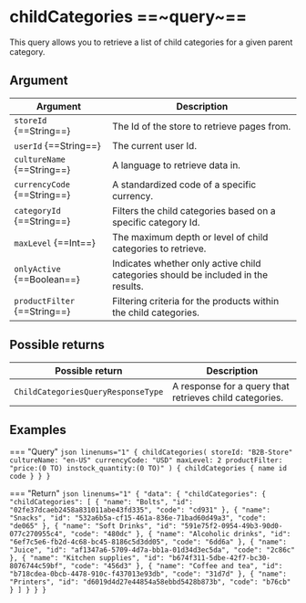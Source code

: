 # childCategories ==~query~==

This query allows you to retrieve a list of child categories for a given parent category. 

## Argument

| Argument                          	| Description                                                                       	|
|-----------------------------------	|-----------------------------------------------------------------------------------	|
| `storeId` {==String==}              	| The Id of the store to retrieve pages from.                                        	|
| `userId` {==String==}               	| The current user Id.                                                              	|
| `cultureName` {==String==}          	| A language to retrieve data in.                                                      	|
| `currencyCode` {==String==}         	| A standardized code of a specific currency.                                         	|
| `categoryId` {==String==}           	| Filters the child categories based on a specific category Id.                     	|
| `maxLevel` {==Int==}                	| The maximum depth or level of child categories to retrieve.                       	|
| `onlyActive` {==Boolean==}          	| Indicates whether only active child categories should be included in the results. 	|
| `productFilter` {==String==}        	| Filtering criteria for the products within the child categories.                  	|

## Possible returns

| Possible return                                           	                    | Description                                                   	|
|-------------------------------------------------------------------------------	|---------------------------------------------------------------	|
| `ChildCategoriesQueryResponseType` 	                                            | A response for a query that retrieves child categories.           |

## Examples

=== "Query"
    ```json linenums="1"
    {
      childCategories(
        storeId: "B2B-Store"
        cultureName: "en-US"
        currencyCode: "USD"
        maxLevel: 2
        productFilter: "price:(0 TO) instock_quantity:(0 TO)"
      ) {
        childCategories {
          name
          id
          code
        }
      }
    }
    ```

=== "Return"
    ```json linenums="1"
    {
      "data": {
        "childCategories": {
        "childCategories": [
            {
            "name": "Bolts",
            "id": "02fe37dcaeb2458a831011abe43fd335",
            "code": "cd931"
            },
            {
            "name": "Snacks",
            "id": "532a6b5a-cf15-461a-836e-71bad60d49a3",
            "code": "de065"
            },
            {
            "name": "Soft Drinks",
            "id": "591e75f2-0954-49b3-90d0-077c270955c4",
            "code": "480dc"
            },
            {
            "name": "Alcoholic drinks",
            "id": "6ef7c5e6-fb2d-4c68-bc45-8186c5d3dd05",
            "code": "6dd6a"
            },
            {
            "name": "Juice",
            "id": "af1347a6-5709-4d7a-bb1a-01d34d3ec5da",
            "code": "2c86c"
            },
            {
            "name": "Kitchen supplies",
            "id": "b674f311-5dbe-42f7-bc30-8076744c59bf",
            "code": "456d3"
            },
            {
            "name": "Coffee and tea",
            "id": "b718cdea-0bcb-4478-910c-f437013e93db",
            "code": "31d7d"
            },
            {
            "name": "Printers",
            "id": "d6019d4d27e44854a58ebbd5428b873b",
            "code": "b76cb"
            }
          ]
        }
      }
    }
    ```
